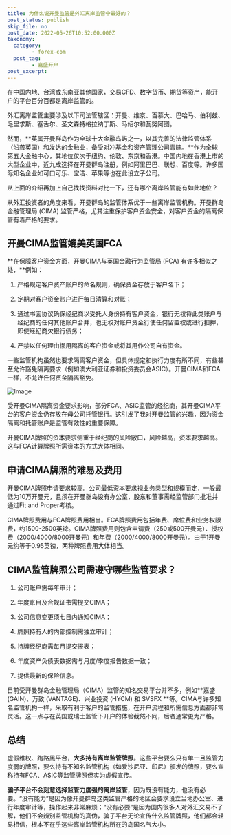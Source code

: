 ```yaml
---
title: 为什么说开曼监管是外汇离岸监管中最好的？
post_status: publish
skip_file: no
post_date: 2022-05-26T10:52:00.000Z
taxonomy:
  category:
        - forex-com
  post_tag:
        - 嘉盛开户
post_excerpt: 
---
```

在中国内地、台湾或东南亚其他国家，交易CFD、数字货币、期货等资产，能开户的平台百分百都是离岸监管的。

外汇离岸监管主要涉及以下司法管辖区：开曼、维京、百慕大、巴哈马、伯利兹、毛里求斯、塞舌尔、圣文森特格拉纳丁斯、马绍尔和瓦努阿图。

然而，**英属开曼群岛作为全球十大金融岛屿之一，以其完善的法律监管体系（沿袭英国）和发达的金融业，备受对冲基金和资产管理公司青睐。**作为全球第五大金融中心，其地位仅次于纽约、伦敦、东京和香港。中国内地在香港上市的大型企业中，近九成选择在开曼群岛注册，例如阿里巴巴、联想、百度等。许多国际知名企业如可口可乐、宝洁、苹果等也在此设立子公司。

从上面的介绍再加上自己找找资料对比一下，还有哪个离岸监管能有如此地位？

从外汇投资者的角度来看，开曼群岛的监管体系优于一些离岸监管机构。开曼群岛金融管理局 (CIMA) 监管严格，尤其注重保护客户资金安全，对客户资金的隔离保管有着严格的要求。

## 开曼CIMA监管媲美英国FCA

**在保障客户资金方面，开曼CIMA与英国金融行为监管局 (FCA) 有许多相似之处，**例如：

1. 严格规定客户资产账户的命名规则，确保资金存放于客户名下；

1. 定期对客户资金账户进行每日清算和对账；

1. 通过书面协议确保经纪商以受托人身份持有客户资金，银行无权将此类账户与经纪商的任何其他账户合并，也无权对账户资金行使任何留置权或进行扣押，即使经纪商欠银行债务；

1. 严禁以任何理由挪用隔离的客户资金或将其用作公司自有资金。

一些监管机构虽然也要求隔离客户资金，但具体规定和执行力度有所不同，有些甚至允许豁免隔离要求（例如澳大利亚证券和投资委员会ASIC）。开曼CIMA和FCA一样，不允许任何资金隔离豁免。

![Image](https://prod-files-secure.s3.us-west-2.amazonaws.com/39ed1227-6d7d-4570-be36-9ccd4a2c4241/bd849744-3fcb-4a37-8312-357962c8f065/image.png?X-Amz-Algorithm=AWS4-HMAC-SHA256&X-Amz-Content-Sha256=UNSIGNED-PAYLOAD&X-Amz-Credential=ASIAZI2LB466ZX2VCAJS%2F20250318%2Fus-west-2%2Fs3%2Faws4_request&X-Amz-Date=20250318T041358Z&X-Amz-Expires=3600&X-Amz-Security-Token=IQoJb3JpZ2luX2VjEPv%2F%2F%2F%2F%2F%2F%2F%2F%2F%2FwEaCXVzLXdlc3QtMiJHMEUCIQCBkoksIp4d0Ta0R3TE9VYLwAVIxe9A%2BCy0Pl2YrsNiOwIgWrcu1%2Bycw25q%2BJcA3SnmLsINdCUZrhdba751g04bvwkq%2FwMIVBAAGgw2Mzc0MjMxODM4MDUiDG5lnzXk7cXW5KLpXCrcA2qqgkznGuBCzV1lNK4HCVM9yUc6%2Fvg6DqjZLGmNEgSIJASYP9P2n7CaF%2Fgrx5S8T%2F19la6CjfRYPpHQxLp0a%2FeTwwV7gnMvxTN2xpMRGqqQaokj2fMqulKKBaNnvdYRnKNnabrTVB0Hx79y5tqbYWPs3SpvxjQEeXu0nI3l3cmDgVhILTFA4JD45zc5e3EDNovUoAYGsRG7%2BBTe9uMLHok9ms6FsO7eU3YKsm4XBgMV4CkFtgDtop9oJGB4DEd6Zr6VElZAR4W2MLQRqTQCGvrDs5dv5ORYbTbwqjI8bawvXXs5055T6H1lCFnqubar4pISKbDNvUG3XQ1ih4ZJEhzzj%2BZ3jqrEpeAOZFXzjUMMtjxqI9sWGervdX0Xsh9uRHhq1ZyKldhI5rDwAWjHn0LiahAIEWuhdUVeJ%2F%2FypXvyxUKc2eX4fYflal%2FLQjjBumhpYDQmS9MZL3YlaiE7amrP%2BF7mtc350pGTS2yWs3CvImRr%2BS8GBV9I0HhXOpvf7e1FhwACR4SHpjzwU4kXj7DUVmNCF8oTerXYLQEju9snb930zTt346dXaiu8xaLhfdO1OFM9rN3gVBTbACKFW5WW7ToRMXuc7VIx4H9GwFOyy%2BOhBWK0XavhLBWvMIfI474GOqUBVb5gtcROoBzYk26bXQiVNzShzZSgaqdzwfpDyTkpb483SkAlW8F7fZuXXEJ8ZxuyxqPDH4y%2BeWxd0LSWK3rNG5I4IoS61CEyVwmmNcHGNawP4pVNZdjeUiNjSYh8Sn5oMoMTUWFw0Asf8V8hK11GVXjH9l47Vz1wBSLzwRsrktDoCiOjrde2GXAk0hFWX5Tg7ftZExiGDp1S8GN5iouhlzZgr9i%2B&X-Amz-Signature=ae370e8ea47ec7ce32cc0280c7621dd15815d82d6ce53664ab43b564db6c36ad&X-Amz-SignedHeaders=host&x-id=GetObject)

受开曼CIMA隔离资金要求影响，部分FCA、ASIC监管的经纪商，其开曼CIMA平台的客户资金仍存放在母公司托管银行。这引发了我对开曼监管的兴趣，因为资金隔离和托管账户是监管有效性的重要保障。

开曼CIMA牌照的资本要求侧重于经纪商的风险敞口，风险越高，资本要求越高。这与FCA计算牌照所需资本的方式大体相同。

## **申请CIMA牌照的难易及费用**

开曼CIMA牌照申请要求较高。公司最低资本要求视业务类型和规模而定，一般最低为10万开曼元，且须在开曼群岛设有办公室，股东和董事需经监管部门批准并通过Fit and Proper考核。

CIMA牌照费用与FCA牌照费用相当。FCA牌照费用包括年费、席位费和业务权限费，约1500-2500英镑。CIMA牌照费用则包含申请费（250或500开曼元）、授权费（2000/4000/8000开曼元）和年费（2000/4000/8000开曼元）。由于1开曼元约等于0.95英镑，两种牌照费用大体相当。

## CIMA监管牌照公司需遵守哪些监管要求？

1. 公司账户需每年审计；

1. 年度账目及合规证书需提交CIMA；

1. 公司信息变更须七日内通知CIMA；

1. 牌照持有人的内部控制需独立审计；

1. 持牌经纪商需每月提交报表；

1. 年度资产负债表数据需与月度/季度报告数据一致；

1. 提供最新的保险信息。

目前受开曼群岛金融管理局（CIMA）监管的知名交易平台并不多，例如**嘉盛 (GAIN)、万致 (VANTAGE)、兴业投资 (HYCM) 和 SVSFX **等。CIMA与许多知名监管机构一样，采取有利于客户的监管措施，在开户流程和所需信息方面都非常灵活。这一点与在英国或瑞士监管下开户的体验截然不同，后者通常更为严格。

## 总结

虚假维权、跑路黑平台，**大多持有离岸监管牌照**。这些平台要么只有单一且监管力度弱的牌照，要么持有不知名监管机构（如爱沙尼亚、印尼）颁发的牌照，要么宣称持有FCA、ASIC等监管牌照但实为虚假宣传。

**骗子平台不会刻意选择监管力度强的离岸监管**，因为既没有能力，也没有必要。“没有能力”是因为像开曼群岛这类监管严格的地区会要求设立当地办公室、进行年度审计等，操作起来非常麻烦；“没有必要”是因为国内很多人对外汇交易不了解，他们不会辨别监管机构的真伪，骗子平台无论宣传什么监管牌照，他们都会轻易相信，根本不在乎这些离岸监管机构所在的岛国名气大小。